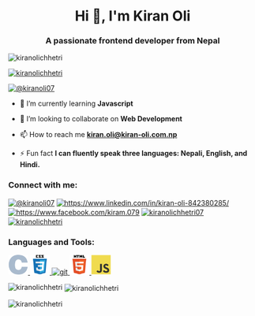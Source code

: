 <h1 align="center">Hi 👋, I'm Kiran Oli</h1>
<h3 align="center">A passionate frontend developer from Nepal</h3>

<p align="left"> <img src="https://komarev.com/ghpvc/?username=kiranolichhetri&label=Profile%20views&color=0e75b6&style=flat" alt="kiranolichhetri" /> </p>

<p align="left"> <a href="https://github.com/ryo-ma/github-profile-trophy"><img src="https://github-profile-trophy.vercel.app/?username=kiranolichhetri" alt="kiranolichhetri" /></a> </p>

<p align="left"> <a href="https://twitter.com/@kiranoli07" target="blank"><img src="https://img.shields.io/twitter/follow/@kiranoli07?logo=twitter&style=for-the-badge" alt="@kiranoli07" /></a> </p>

- 🌱 I’m currently learning **Javascript**

- 👯 I’m looking to collaborate on **Web Development**

- 📫 How to reach me **kiran.oli@kiran-oli.com.np**

- ⚡ Fun fact **I can fluently speak three languages: Nepali, English, and Hindi.**

<h3 align="left">Connect with me:</h3>
<p align="left">
<a href="https://twitter.com/@kiranoli07" target="blank"><img align="center" src="https://raw.githubusercontent.com/rahuldkjain/github-profile-readme-generator/master/src/images/icons/Social/twitter.svg" alt="@kiranoli07" height="30" width="40" /></a>
<a href="https://linkedin.com/in/https://www.linkedin.com/in/kiran-oli-842380285/" target="blank"><img align="center" src="https://raw.githubusercontent.com/rahuldkjain/github-profile-readme-generator/master/src/images/icons/Social/linked-in-alt.svg" alt="https://www.linkedin.com/in/kiran-oli-842380285/" height="30" width="40" /></a>
<a href="https://fb.com/https://www.facebook.com/kiram.079" target="blank"><img align="center" src="https://raw.githubusercontent.com/rahuldkjain/github-profile-readme-generator/master/src/images/icons/Social/facebook.svg" alt="https://www.facebook.com/kiram.079" height="30" width="40" /></a>
<a href="https://instagram.com/kiranolichhetri07" target="blank"><img align="center" src="https://raw.githubusercontent.com/rahuldkjain/github-profile-readme-generator/master/src/images/icons/Social/instagram.svg" alt="kiranolichhetri07" height="30" width="40" /></a>
<a href="https://www.leetcode.com/kiranolichhetri" target="blank"><img align="center" src="https://raw.githubusercontent.com/rahuldkjain/github-profile-readme-generator/master/src/images/icons/Social/leet-code.svg" alt="kiranolichhetri" height="30" width="40" /></a>
</p>

<h3 align="left">Languages and Tools:</h3>
<p align="left"> <a href="https://www.cprogramming.com/" target="_blank" rel="noreferrer"> <img src="https://raw.githubusercontent.com/devicons/devicon/master/icons/c/c-original.svg" alt="c" width="40" height="40"/> </a> <a href="https://www.w3schools.com/css/" target="_blank" rel="noreferrer"> <img src="https://raw.githubusercontent.com/devicons/devicon/master/icons/css3/css3-original-wordmark.svg" alt="css3" width="40" height="40"/> </a> <a href="https://git-scm.com/" target="_blank" rel="noreferrer"> <img src="https://www.vectorlogo.zone/logos/git-scm/git-scm-icon.svg" alt="git" width="40" height="40"/> </a> <a href="https://www.w3.org/html/" target="_blank" rel="noreferrer"> <img src="https://raw.githubusercontent.com/devicons/devicon/master/icons/html5/html5-original-wordmark.svg" alt="html5" width="40" height="40"/> </a> <a href="https://developer.mozilla.org/en-US/docs/Web/JavaScript" target="_blank" rel="noreferrer"> <img src="https://raw.githubusercontent.com/devicons/devicon/master/icons/javascript/javascript-original.svg" alt="javascript" width="40" height="40"/> </a> </p>

<p><img align="left" src="https://github-readme-stats.vercel.app/api/top-langs?username=kiranolichhetri&show_icons=true&locale=en&layout=compact" alt="kiranolichhetri" /></p>

<p>&nbsp;<img align="center" src="https://github-readme-stats.vercel.app/api?username=kiranolichhetri&show_icons=true&locale=en" alt="kiranolichhetri" /></p>

<p><img align="center" src="https://github-readme-streak-stats.herokuapp.com/?user=kiranolichhetri&" alt="kiranolichhetri" /></p>
